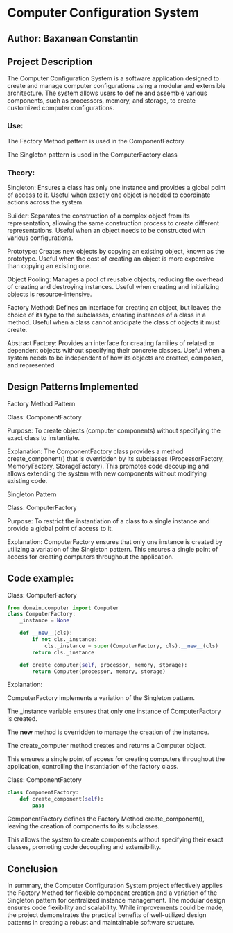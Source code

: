 # Computer Configuration System

## Author: Baxanean Constantin

## Project Description
The Computer Configuration System is a software application designed to create and manage computer configurations using a modular and extensible architecture. The system allows users to define and assemble various components, such as processors, memory, and storage, to create customized computer configurations.


### Use:
The Factory Method pattern is used in the ComponentFactory

The Singleton pattern is used in the ComputerFactory class


### Theory:
Singleton:
Ensures a class has only one instance and provides a global point of access to it. Useful when exactly one object is needed to coordinate actions across the system.

Builder:
Separates the construction of a complex object from its representation, allowing the same construction process to create different representations. Useful when an object needs to be constructed with various configurations.

Prototype:
Creates new objects by copying an existing object, known as the prototype. Useful when the cost of creating an object is more expensive than copying an existing one.

Object Pooling:
Manages a pool of reusable objects, reducing the overhead of creating and destroying instances. Useful when creating and initializing objects is resource-intensive.

Factory Method:
Defines an interface for creating an object, but leaves the choice of its type to the subclasses, creating instances of a class in a method. Useful when a class cannot anticipate the class of objects it must create.

Abstract Factory:
Provides an interface for creating families of related or dependent objects without specifying their concrete classes. Useful when a system needs to be independent of how its objects are created, composed, and represented




## Design Patterns Implemented

Factory Method Pattern

Class: ComponentFactory

Purpose: To create objects (computer components) without specifying the exact class to instantiate.

Explanation: The ComponentFactory class provides a method create_component() that is overridden by its subclasses (ProcessorFactory, MemoryFactory, StorageFactory). This promotes code decoupling and allows extending the 
system with new components without modifying existing code.

Singleton Pattern

Class: ComputerFactory

Purpose: To restrict the instantiation of a class to a single instance and provide a global point of access to it.

Explanation: ComputerFactory ensures that only one instance is created by utilizing a variation of the Singleton pattern. This ensures a single point of access for creating computers throughout the application.


## Code example:
Class: ComputerFactory
```python
from domain.computer import Computer
class ComputerFactory:
    _instance = None

    def __new__(cls):
        if not cls._instance:
            cls._instance = super(ComputerFactory, cls).__new__(cls)
        return cls._instance

    def create_computer(self, processor, memory, storage):
        return Computer(processor, memory, storage)
```


Explanation:

ComputerFactory implements a variation of the Singleton pattern.

The _instance variable ensures that only one instance of ComputerFactory is created.

The __new__ method is overridden to manage the creation of the instance.

The create_computer method creates and returns a Computer object.

This ensures a single point of access for creating computers throughout the application, controlling the instantiation of the factory class.


Class: ComponentFactory
```python
class ComponentFactory:
    def create_component(self):
        pass
```
ComponentFactory defines the Factory Method create_component(), leaving the creation of components to its subclasses.

This allows the system to create components without specifying their exact classes, promoting code decoupling and extensibility.

## Conclusion

In summary, the Computer Configuration System project effectively applies the Factory Method for flexible component creation and a variation of the Singleton pattern for centralized instance management. The modular design ensures code flexibility and scalability. While improvements could be made, the project demonstrates the practical benefits of well-utilized design patterns in creating a robust and maintainable software structure.


